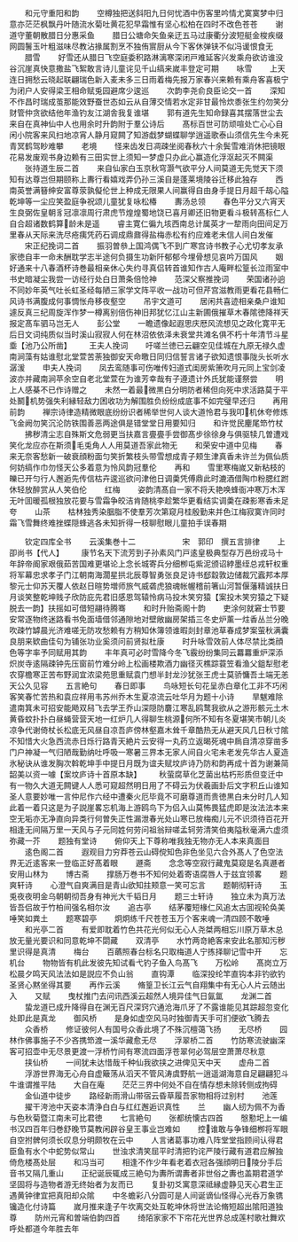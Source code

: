 <!-- { "loadSidebar": true } -->
　　和元守重阳和韵
　　空樽独把送斜阳九日何忧酒中伤客里吟情尤寞寞梦中归意亦茫茫枫飘丹叶随流水菊吐黄花犯早霜惟有坚心松柏在四时不改色苍苍
　　谢道守董朝散腊日分惠采鱼
　　腊日公塘命矢鱼亲迂五马过康衢分波短艇金梭疾缀网圆鬐玉叶粗滋味尽教沾掾属割烹不独侑賔厨从今下客休弹铗不似冯谖恨食无
　　腊雪
　　好雪还从腊日飞空庭委积路淋漓寒深闭戸难延客兴发乘舟欲访谁没谷沉崖真快意撒盐飞絮敢言诗儿童诧见千山缟来嵗丰登定可期
　　咏雪
　　上天连日拥愁云晓起联翩瑞色新入麦未多三日雨着梅先报万家春兴来赖有乘舟客喜极宁为闭户人安得梁王相命赋兎园避席少逡巡
　　次韵李尧俞良臣论交一首
　　深知不作昌时瑞成茧那能效野蚕世态如云从自薄交情若水定非甘最怜炊黍张生约勿笑分财管仲贪欲结他年渔钓友江湖舎我复谁堪
　　郭有道先生知命録喜其摆落世尘去来自在真神仙中人也用余时升韵附于羣公诗后
　　髙标百世可防顽喧处亡心心自闲小院客来风扫地凉宵人静月窥闗了知游戱梦蝴蝶聊学逍遥歌泰山须信先生今未死青冥鹤驾眇难攀
　　老境
　　怪来齿发日凋疎坐阅春秋六十余鬓雪难消休把镜眼花易发废观书身边赖有三田实世上须知一梦虚只办此心赢造化浮沤起灭不闗渠
　　张持道生辰二首
　　来自仙家白玉京秋穹灏气欲平分人间莫道无先觉天下须知有达尊岂但期颐称上夀行看嬉戏弄仍孙三溪自是蓬莱境陵谷迁移此独存
　　西南英誉满簮绅安富尊荥孰儗伦世上种成无限果人间赢得自由身手提日月超千刼心隘乾坤等一尘应笑盈庭争祝颂儿童犹复咏松椿
　　夀汤总领
　　春色平分又六宵天生良弼佐皇朝豸冠凛凛周行肃虎节煌煌蜀地饶已喜月卿还旧物更看斗极转髙标仁人自合超诸数鹤算龄未是遥
　　睿主寛仁徧九垓西南总计属英才一犂雨向田间足万里春从天际来洗尽疮痍凭药石调成鼎鼐得盐梅赤松有约应难老未信人间白发催
　　宋正纪挽词二首
　　振羽曽叅上国鸿偶飞不到广寒宫诗书教子心尤切孝友承家徳自丰一命未酬耽学志半途何负摄生功新阡郁郁今埋骨想见哀吟万国风
　　姻好通来十八春酒杯诗巻最相亲休心失约寻真侣转首谁知作古人庵畔松篁长泣雨室中书史暗凝尘我尝一访经行处白日萧条倍怆神
　　范深父察推挽词
　　荣国诸孙逈不同妙年英气吐长虹圣经每陋三家学文阵平收一战功可但芹宫滋教雨更看花县畅仁风诗书满腹成何事惆怅舟移夜壑空
　　吊宇文道可
　　居闲共喜迹相亲桑户谁知遽反真三纪周旋浑作梦一樽离别倍伤神旧邦犹忆江山主新圃俄摧草木春隂徳降祥天报定髙车驷马岂无人
　　彭公堂
　　一瞻遗像起遐思庆厯风流想见之政化寛平无后日文词纯质似当时溪山寂寂人何在林沼依依泽未衰堂共滩名俱不朽十年清节斗星埀【池乃公所凿】
　　王夫人挽词
　　吁嗟兰徳已云翩空见佳城在九原无禄久虚南涧藻有姑谁慰北堂萱苦荼独御安天命曒日同归信誓言诸子欲知遗恨事陇头长听水潺湲
　　申夫人挽词
　　凤去鸾随事可伤唯传妇道式闺房紫箫吹月元同上宝剑凌波亦并藏南涧苹余空自老北堂萱在为谁芳幸哉有子遵遗计外氏犹能谨祭尝
　　明上人感棊不已作诗赠之
　　未然一着最微黒白分明防者稀但向死中求活路莫于平处鬭机势强失利縁轻敌力困收功为解围胜负纷纷成底事不如完璧早还归
　　再用前韵
　　禅宗诗律造精微眼底纷纷识者稀举世何人谈大道怜君与我叩机休夸修炼飞金阙勿笑沉沦防铁围善恶两途俱是错堂堂日用要知归
　　和许觉民麈尾笻竹杖
　　拂秽清尘志自殊斯文危弱更当扶嘉言亹亹手尝御髙步徐徐身与俱驱犊几曽遭戏笑化龙应亦在斯须毛兎角人人用莫道吾家此物无
　　和荣安中道中见梅
　　春来无奈客愁新一破衰顔粉面匀笑折繁枝头带雪想成青子颊生津真香未许兰为佩仙质何妨缟作巾勿怪天公多着意为怜风韵冠羣伦
　　再和
　　雪里寒梅嵗又新粘枝的皪已开匀行人邂逅先传信枯卉逡巡欲问津他日调羮凭傅鼎此时漉酒借陶巾粉腮红跗休轻放醉赏从人笑伯伦
　　红梅
　　姿韵清髙自一家不将夭艳唤蜂衙冲寒万木浑无叶囬暖孤根独放花要与雪霜争皎洁肯随桃李趁繁华更看结实调羮在疎影寒香未足夸
　　山茶
　　枯林独秀染胭脂不使羣芳次第窥月桂殷勤来并色江梅寂寞许同时霜飞雪舞终难挫蝶隠蜂逃各未知折得一枝聊慰眼儿童拍手误春期

　　钦定四库全书
　　云溪集巻十二　　　　　　宋　郭印　撰五言排律
　　上卲尚书【代人】
　　康节名天下流芳到子孙素风门戸逺皇极典型存万邑纷戎马十年辞帝阍家艰俄茹苦国难更堪论上念长城寄兵分细栁屯紫泥颁诏綍墨绖总戎轩权重将军幕忠求孝子门江朝南海濶星拱北辰尊智勇张良足诗书郄縠敦边储裁冗蠧邦本厚黎元士仰苏天覆人依赵日暄势増师旅气威砻虎狼魂帐幄稽前箸山河暂偃藩精诚扶日月谈笑整乾坤贱子欣防庇先君旧感恩驾辕怜病马投木笑穷猿【案投木笑穷猿之下疑脱去一韵】扶摇如可借短翮待腾骞
　　和时升贻斋阁十韵
　　吏涂何就窘士节要安常逐物终迷路看书免面墙借邻通隙地对壁敞幽房架插三冬史炉薰一炷香丛兰分晚吹疎竹罅晨光济难嗟无防攻愁赖有方稍知休簿领谁暇剡封章池草春成梦案萤秋满囊良朋来欵曲佳句为铺张功业奚须问前贤拟杜康
　　时升咏雪效前人体尽禁比类顔色等字率予同赋用其韵
　　丰年真可必时雪降今冬飞霰纷纷集同云羃羃重炉深添炽炭寺逺隔疎钟先压窗前竹难分岭上松画楼欺酒力幽径灭樵踪蓑笠看渔父鉏犁慰老农穿檐寒正苦布野润宜浓梁苑思重赋袁门想半封龙沙犹张王虎士莫骄慵吾土端无恙天公久见容
　　五言絶句
　　春日即事
　　鸟咏短长句花呈赤白章化工非不巧闲客笑春忙苦热和袁应祥用韦苏州乔木生夏凉流云吐华月为题十小诗
　　旱魃难除遣南箕未可招安能飏双舄飞去学王乔山深隠防麏江寒乱鸥鹜我欲从之游形骸元土木黄昏蚊扑扑白昼蝇营营天地一红炉几人得聊生桃源何所不知有冬夏堪笑市朝儿炎凉争代谢倚杖长松底无风昼自凉吾庐傍林壑嘉木耸千章酷热无从避天风几日秋寸隂不知惜大火急西流赤日烁行路青天絶片云安得一丸药立返暍死魂中扄自清凉穿凿多门户神凝一气归陋哉勤纳吐呼吸一寒暑三界本无家人间自火宅未老发先华古人夏造氷秘诀从谁发胸次斡乾坤手中提日月既为谊夫赋坟庐诗乃防和韵再成十首为谢兼简韶美以资一噱【案坟庐诗十首原本缺】
　　秋萤腐草化芝菌出枯朽形质但变迁中有一物久大道无闗键人人悉可窥超然明日用了不碍云为伏羲画卦后文字积丘山谁知圣人意要妙唯一言仲尼作六经中遭秦火厄毕竟不可磨尊道而贵徳黒白未分时几人知此着一着只这是为子説崖畧忘机海上游鸥鸟下为侣入山莫怖畏猛虎即是汝法法本来空无垢亦无净直向异类行何曽失正性漏泄春光处山寒已放梅痴儿元不识须待百花开相逢无间隔万里一天风与子元同姓何劳问祖翁辩嗟孟轲劳清笑伯夷隘秋毫满六虚须弥藏一芥
　　题独有堂诗
　　俯仰天上下尊称唯我独无物亦无人本来真面目
　　逺色阁二首
　　遐观目力穷莽苍云山碍傥知色非色坐见六合外髙人了色空法界无近逺客来一登临正好髙着眼
　　遯斋
　　念念等空寂行藏鬼莫窥是名真遯者安用山林为
　　博古斋
　　撑肠万巻书不知何处着寄语腐唇人于兹宜领畧
　　题爽轩诗
　　心澄气自爽满目是青山欲知拄颊意一笑可忘言
　　题朝彻轩诗
　　玉兎夜夜明金乌朝朝彻吾身有神光大千韬日月
　　题三士轩诗
　　独立未为真万法皆吾侣故于竹柏间强名相尔汝
　　追古亭
　　结茅覆短椽仁风追太古囬视轮奂美唾笑如粪土
　　题寒碧亭
　　炯炯练千尺苍苍玉万个客来魂一清四顾不敢唾
　　和光亭二首
　　有爱即耽着竹色共花光何似无心人尧桀两相忘川原万草木总放无量光要识和同意乾坤不閟藏
　　双清亭
　　水竹两竒絶客来安此名那知污秽里识得是真清
　　梅台
　　百蘤照春台标名只取梅道人宁拣择聊记雪中开
　　忘机台
　　物物皆有机此发彼先知试看弋钓子鱼入鸟髙飞
　　万松岭
　　髙岗立万松晨夕鸣天风法法如是説应不负山翁
　　直钩潭
　　临深投纶竿直钩本非钓欲钓圣贤心黙坐得其要
　　再作云溪
　　脩篁卫长江云气自翔集中有无心人片云随出入
　　又赋
　　曳杖推门去问讯西溪云超然人境异佳气日氤氲
　　龙渊二首
　　蛰龙道已成升降得自在渊无百尺深窍穴通沧海爪牙了不露谁能见其踪超忽变化处即此是真龙
　　御风桥
　　是身如虚空风马时独御青天手可扪便欲飞腾去
　　众香桥
　　修证彼何人有国号众香此境了不殊沉檀蔼飞扬
　　无尽桥
　　园林作佛事施子不少吝携笻渡一溪华藏愈无尽
　　浮翠桥二首
　　竹防寒流驶幽深客可招壶中无尽景更渡一浮桥竹间有寒流四面浮苍翠何必驾层空萧萧尽秋意
　　挟仙桥
　　一间犹未达惜哉千种仙我欲挟之进俾见天中天
　　虚舟二首
　　浮游世界海无心舟自虚簸荡从滔天不管风涛虞野航一逍遥湖海意自足翩翩犯斗牛谁谓推平陆
　　大自在庵
　　茫茫三界中何处不自在情存想未除转侧成拘碍
　　金仙道中徒步
　　路经新雨滑山带宿云昏草履吾家物相将过别村
　　池莲
　　擢干洿池中天姿本清浄白白与红红邂逅识真性
　　兰
　　幽人纫为佩不为香与色秋菊暨江南未可比君徳
　　七言絶句
　　张都统懐古四首
　　慇懃圯上一编书汉四百年归巻舒晚节莫教闲辟谷皇王事业岂难如
　　控谁敢与争锋细栁将军眼自空拊髀何须长叹息分明颇牧在云中
　　人言诸葛事功难八阵堂堂指顾间认得君臣鱼有水个中蛇势似常山
　　世浊求清笑屈平时清把钓诧严陵行藏有道君应解独倚危楼髙处层
　　和冯当可
　　相逢不作少年看老着衣冠各强顔明日陵分手后音书又隔几重山
　　正纪诞辰辄成三絶句为夀所谓夀者非世俗之夀也盖期君道学坚固将与造物者游无终始者为友而已
　　复卦初爻寓意深祗縁虚静见天心君生正遇黄钟律宜把真阳却众隂
　　中冬蟾彩八分圆可是人间诞谪仙怪得心光呑万象镌镵造化付诗篇
　　嵗月推来逢子午坎离交处互乾坤休将世法论脩短超出隂阳道独尊
　　防州元宵和曽端伯韵四首
　　绮陌家家不下帘花光世界总成莲村歌社舞欢呼处都道今年胜去年

